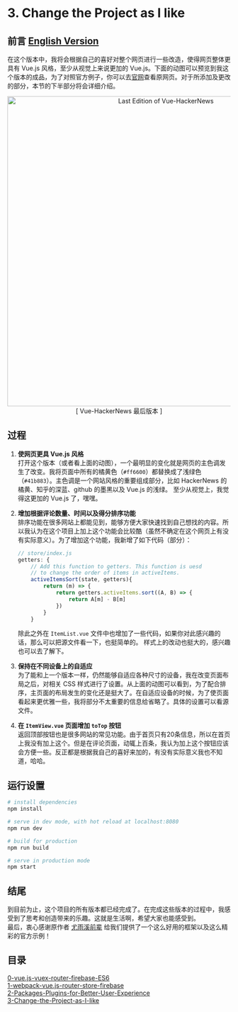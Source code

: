 # 3. Change the Project as I like

## 前言 [ English Version ](./README.md)

在这个版本中，我将会根据自己的喜好对整个网页进行一些改造，使得网页整体更具有 Vue.js 风格，至少从视觉上来说更加的 Vue.js。下面的动图可以预览到我这个版本的成品，为了对照官方例子，你可以去[官网](https://vue-hn.now.sh/top)查看原网页。对于所添加及更改的部分，本节的下半部分将会详细介绍。

<p align="center">
    <img src="./public/last-edition-resize.gif" width="700px" alt="Last Edition of Vue-HackerNews" >
    <br/>
    [ Vue-HackerNews 最后版本 ]
</p>

## 过程
1. **使网页更具 Vue.js 风格**  
打开这个版本（或者看上面的动图），一个最明显的变化就是网页的主色调发生了改变。我将页面中所有的橘黄色（`#ff6600`）都替换成了浅绿色（`#41b883`）。主色调是一个网站风格的重要组成部分，比如 HackerNews 的橘黄、知乎的深蓝、github 的墨黑以及 Vue.js 的浅绿。
至少从视觉上，我觉得这更加的 Vue.js 了，嘿嘿。

2. **增加根据评论数量、时间以及得分排序功能**  
排序功能在很多网站上都能见到，能够方便大家快速找到自己想找的内容。所以我认为在这个项目上加上这个功能会比较酷（虽然不确定在这个网页上有没有实际意义）。为了增加这个功能，我新增了如下代码（部分）：   
    ```javascript
    // store/index.js
    getters: {
        // Add this function to getters. This function is uesd
        // to change the order of items in activeItems.
        activeItemsSort(state, getters){
            return (m) => {
                return getters.activeItems.sort((A, B) => {
                    return A[m] - B[m]
                })
            }
        }
    ```
    除此之外在 `ItemList.vue` 文件中也增加了一些代码，如果你对此感兴趣的话，那么可以把源文件看一下，也挺简单的。 样式上的改动也挺大的，感兴趣也可以去了解下。

3. **保持在不同设备上的自适应**   
为了能和上一个版本一样，仍然能够自适应各种尺寸的设备，我在改变页面布局之后，对相关 CSS 样式进行了设置。从上面的动图可以看到，为了配合排序，主页面的布局发生的变化还是挺大了。在自适应设备的时候，为了使页面看起来更优雅一些，我将部分不太重要的信息给省略了。具体的设置可以看源文件。  


4. **在 `ItemView.vue` 页面增加 `toTop` 按钮**   
返回顶部按钮也是很多网站的常见功能。由于首页只有20条信息，所以在首页上我没有加上这个。但是在评论页面，动辄上百条，我认为加上这个按钮应该会方便一些。反正都是根据我自己的喜好来加的，有没有实际意义我也不知道，哈哈。


## 运行设置

``` bash
# install dependencies
npm install

# serve in dev mode, with hot reload at localhost:8080
npm run dev

# build for production
npm run build

# serve in production mode
npm start
```


## 结尾  
到目前为止，这个项目的所有版本都已经完成了。在完成这些版本的过程中，我感受到了思考和创造带来的乐趣。这就是生活啊，希望大家也能感受到。  
最后，衷心感谢原作者 [尤雨溪前辈](https://github.com/yyx990803) 给我们提供了一个这么好用的框架以及这么精彩的官方示例！




## 目录

[0-vue.js-vuex-router-firebase-ES6](/tutorials/0-vue.js-vuex-router/README.cn.md)   
[1-webpack-vue.js-router-store-firebase](/tutorials/1-webpack-vue.js-router-store-firebase/README.cn.md)    
[2-Packages-Plugins-for-Better-User-Experience](/tutorials/2-Packages-Plugins-for-Better-User-Experience/README.cn.md)  
[3-Change-the-Project-as-I-like](/tutorials/3-Change-the-Project-as-I-like/README.cn.md)
